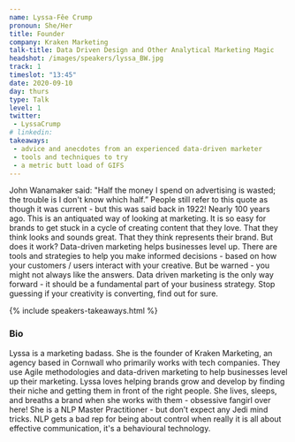 ```yaml
---
name: Lyssa-Fêe Crump
pronoun: She/Her
title: Founder
company: Kraken Marketing
talk-title: Data Driven Design and Other Analytical Marketing Magic
headshot: /images/speakers/lyssa_BW.jpg
track: 1
timeslot: "13:45"
date: 2020-09-10
day: thurs
type: Talk
level: 1
twitter:
 - LyssaCrump
# linkedin: 
takeaways:
 - advice and anecdotes from an experienced data-driven marketer 
 - tools and techniques to try 
 - a metric butt load of GIFS
---
```


<p>John Wanamaker said: "Half the money I spend on advertising is wasted; the trouble is I don't know which half.”
People still refer to this quote as though it was current - but this was said back in 1922! Nearly 100 years ago. This is an antiquated way of looking at marketing. It is so easy for brands to get stuck in a cycle of creating content that they love. That they think looks and sounds great. That they think represents their brand. But does it work? 
Data-driven marketing helps businesses level up. There are tools and strategies to help you make informed decisions - based on how your customers / users interact with your creative. But be warned - you might not always like the answers. Data driven marketing is the only way forward - it should be a fundamental part of your business strategy. Stop guessing if your creativity is converting, find out for sure.
</p>

{% include speakers-takeaways.html %}

<h3>Bio</h3>
<p>Lyssa is a marketing badass. She is the founder of Kraken Marketing, an agency based in Cornwall who primarily works with tech companies. They use Agile methodologies and data-driven marketing to help businesses level up their marketing. Lyssa loves helping brands grow and develop by finding their niche and getting them in front of the right people. She lives, sleeps, and breaths a brand when she works with them - obsessive fangirl over here! She is a NLP Master Practitioner - but don’t expect any Jedi mind tricks. NLP gets a bad rep for being about control when really it is all about effective communication, it's a behavioural technology.</p>